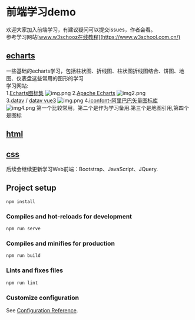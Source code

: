 # 前端学习demo

欢迎大家加入前端学习，有建议疑问可以提交issues，作者会看。  
参考学习网站[www.w3schooz在线教程](https://www.w3school.com.cn/)
## [echarts](public/markdown/echarts.md)
一些基础的echarts学习，包括柱状图、折线图、柱状图折线图结合、饼图、地图、仪表盘这些常用的图形的学习  
学习网站:  
1.[Echarts图标集](https://www.isqqw.com)
![img.png](img/img.png)
2.[Apache Echarts](https://echarts.apache.org/zh/option.html#title)
![img2.png](img/img2.png)  
3.[datav](https://www.yuque.com/datav-doc/zh) /  [datav vue3](https://datav-vue3.netlify.app/Guide/Guide.html)
![img.png](img/img3.png)
4.[iconfont-阿里巴巴矢量图标库](https://www.iconfont.cn/)  
![img4.png](img/img4.png)
第一个比较常用，第二个是作为学习备用.第三个是地图引用,第四个是图标
## [html](public/markdown/html.md)
## [css](public/markdown/css.md)
后续会继续更新学习Web前端：Bootstrap、JavaScript、JQuery.


## Project setup
```
npm install
```

### Compiles and hot-reloads for development
```
npm run serve
```

### Compiles and minifies for production
```
npm run build
```

### Lints and fixes files
```
npm run lint
```

### Customize configuration
See [Configuration Reference](https://cli.vuejs.org/config/).


